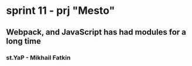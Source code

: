 # sprint 11 - prj "Mesto"
## Webpack, and JavaScript has had modules for a long time
### st.YaP - Mikhail Fatkin
